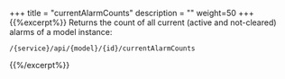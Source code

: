 +++
title = "currentAlarmCounts"
description = ""
weight=50
+++
{{%excerpt%}}
Returns the count of all current (active and not-cleared) alarms of a
model instance:

    /{service}/api/{model}/{id}/currentAlarmCounts
{{%/excerpt%}}
